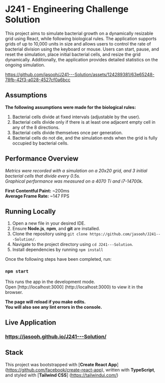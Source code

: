 # J241 - Engineering Challenge Solution

This project aims to simulate bacterial growth on a dynamically resizable grid using React, while following biological rules. The application supports grids of up to 10,000 units in size and allows users to control the rate of bacterial division using the keyboard or mouse. Users can start, pause, and reset the simulation, place initial bacterial cells, and resize the grid dynamically. Additionally, the application provides detailed statistics on the ongoing simulation.

https://github.com/jasooh/J241---Solution/assets/124289381/63e65248-78fb-42f3-a028-4527cf0a6bcc

## Assumptions

**The following assumptions were made for the biological rules:**
1. Bacterial cells divide at fixed intervals (adjustable by the user).
2. Bacterial cells divide only if there is at least one adjacent empty cell in any of the 8 directions.
3. Bacterial cells divide themselves once per generation.
5. Bacterial cells do not die, and the simulation ends when the grid is fully occupied by bacterial cells.

## Performance Overview

*Metrics were recorded with a simulation on a 20x20 grid, and 3 initial bacterial cells that divide every 0.5s.* \
*Graphical performance was measured on a 4070 Ti and i7-14700k.*

**First Contentful Paint:** ~200ms \
**Average Frame Rate:** ~147 FPS

## Running Locally

1. Open a new file in your desired IDE.
2. Ensure **Node.js**, **npm**, and **git** are installed.
3. Clone the repository using `git clone https://github.com/jasooh/J241---Solution/`.
4. Navigate to the project directory using `cd J241---Solution`.
5. Install dependencies by running `npm install`

Once the following steps have been completed, run:

### `npm start`

This runs the app in the development mode.\
Open [http://localhost:3000] (http://localhost:3000) to view it in the browser.

**The page will reload if you make edits.\
You will also see any lint errors in the console.**

## Live Application

### https://jasooh.github.io/J241---Solution/

## Stack

This project was bootstrapped with [**Create React App**] (https://github.com/facebook/create-react-app), written with **TypeScript**, and styled with [**Tailwind CSS**] (https://tailwindui.com/)
